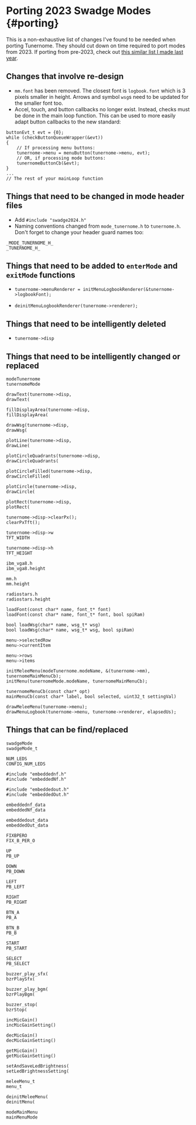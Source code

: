 # Porting 2023 Swadge Modes {#porting}

This is a non-exhaustive list of changes I've found to be needed when porting Tunernome. They should cut down on time required to port modes from 2023. If porting from pre-2023, check out [this similar list I made last year](https://github.com/AEFeinstein/Super-2023-Swadge-FW/issues/31#issuecomment-1221395802).

## Changes that involve re-design

- `mm.font` has been removed. The closest font is `logbook.font` which is 3 pixels smaller in height. Arrows and symbol `wsg`s need to be updated for the smaller font too.
- Accel, touch, and button callbacks no longer exist. Instead, checks must be done in the main loop function. This can be used to more easily adapt button callbacks to the new standard:

```
buttonEvt_t evt = {0};
while (checkButtonQueueWrapper(&evt))
{
    // If processing menu buttons:
    tunernome->menu = menuButton(tunernome->menu, evt);
    // OR, if processing mode buttons:
    tunernomeButtonCb(&evt);
}
...
// The rest of your mainLoop function
```

## Things that need to be changed in mode header files

- Add `#include "swadge2024.h"`
- Naming conventions changed from `mode_tunernome.h` to `tunernome.h`. Don't forget to change your header guard names too:

```
_MODE_TUNERNOME_H_
_TUNERNOME_H_
```

## Things that need to be added to `enterMode` and `exitMode` functions

- `tunernome->menuRenderer = initMenuLogbookRenderer(&tunernome->logbookFont);`

- `deinitMenuLogbookRenderer(tunernome->renderer);`

## Things that need to be intelligently deleted

- `tunernome->disp`

## Things that need to be intelligently changed or replaced

```
modeTunernome
tunernomeMode

drawText(tunernome->disp, 
drawText(

fillDisplayArea(tunernome->disp, 
fillDisplayArea(

drawWsg(tunernome->disp, 
drawWsg(

plotLine(tunernome->disp, 
drawLine(

plotCircleQuadrants(tunernome->disp, 
drawCircleQuadrants(

plotCircleFilled(tunernome->disp, 
drawCircleFilled(

plotCircle(tunernome->disp, 
drawCircle(

plotRect(tunernome->disp, 
plotRect(

tunernome->disp->clearPx();
clearPxTft();

tunernome->disp->w
TFT_WIDTH

tunernome->disp->h
TFT_HEIGHT

ibm_vga8.h
ibm_vga8.height

mm.h
mm.height

radiostars.h
radiostars.height

loadFont(const char* name, font_t* font)
loadFont(const char* name, font_t* font, bool spiRam)

bool loadWsg(char* name, wsg_t* wsg)
bool loadWsg(char* name, wsg_t* wsg, bool spiRam)

menu->selectedRow
menu->currentItem

menu->rows
menu->items

initMeleeMenu(modeTunernome.modeName, &(tunernome->mm), tunernomeMainMenuCb);
initMenu(tunernomeMode.modeName, tunernomeMainMenuCb);

tunernomeMenuCb(const char* opt)
mainMenuCb(const char* label, bool selected, uint32_t settingVal)

drawMeleeMenu(tunernome->menu);
drawMenuLogbook(tunernome->menu, tunernome->renderer, elapsedUs);
```

## Things that can be find/replaced

```
swadgeMode
swadgeMode_t

NUM_LEDS
CONFIG_NUM_LEDS

#include "embeddednf.h"
#include "embeddedNf.h"

#include "embeddedout.h"
#include "embeddedOut.h"

embeddednf_data
embeddedNf_data

embeddedout_data
embeddedOut_data

FIXBPERO
FIX_B_PER_O

UP
PB_UP

DOWN
PB_DOWN

LEFT
PB_LEFT

RIGHT
PB_RIGHT

BTN_A
PB_A

BTN_B
PB_B

START
PB_START

SELECT
PB_SELECT

buzzer_play_sfx(
bzrPlaySfx(

buzzer_play_bgm(
bzrPlayBgm(

buzzer_stop(
bzrStop(

incMicGain()
incMicGainSetting()

decMicGain()
decMicGainSetting()

getMicGain()
getMicGainSetting()

setAndSaveLedBrightness(
setLedBrightnessSetting(

meleeMenu_t
menu_t

deinitMeleeMenu(
deinitMenu(

modeMainMenu
mainMenuMode
```
